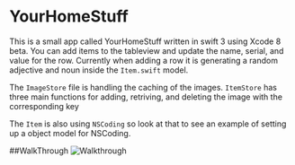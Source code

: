 # YourHomeStuff

This is a small app called YourHomeStuff written in swift 3 using Xcode 8 beta. You can add items to the tableview and update the name, serial, and value for the row. 
Currently when adding a row it is generating a random adjective and noun inside the `Item.swift` model. 

The `ImageStore` file is handling the caching of the images.
`ItemStore` has three main functions for adding, retriving, and deleting the image with the corresponding key


The `Item` is also using `NSCoding` so look at that to see an example of setting up a object model for NSCoding. 

##WalkThrough
![Walkthrough](https://cloud.githubusercontent.com/assets/6208036/17531781/08f73e56-5e43-11e6-90ae-9491dee443d7.gif)
